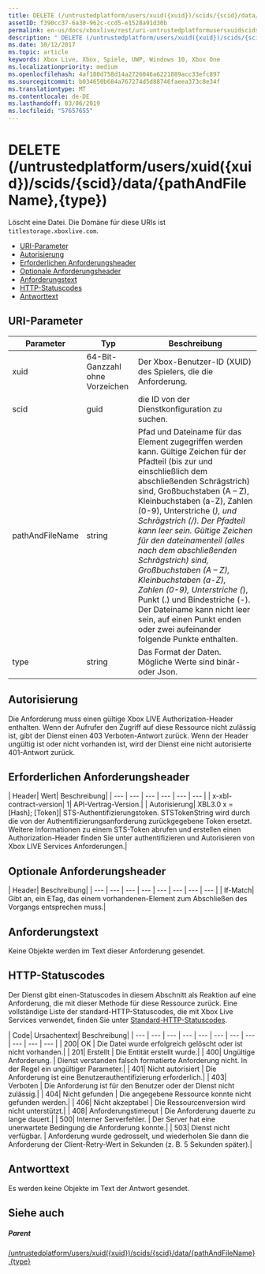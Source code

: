 ```yaml
---
title: DELETE (/untrustedplatform/users/xuid({xuid})/scids/{scid}/data/{pathAndFileName},{type})
assetID: f390cc37-6a30-962c-ccd5-e1528a91d30b
permalink: en-us/docs/xboxlive/rest/uri-untrustedplatformusersxuidscidssciddatapathandfilenametype-delete.html
description: " DELETE (/untrustedplatform/users/xuid({xuid})/scids/{scid}/data/{pathAndFileName},{type})"
ms.date: 10/12/2017
ms.topic: article
keywords: Xbox Live, Xbox, Spiele, UWP, Windows 10, Xbox One
ms.localizationpriority: medium
ms.openlocfilehash: 4af180d758d14a2726046a6221889acc33efc897
ms.sourcegitcommit: b034650b684a767274d5d88746faeea373c8e34f
ms.translationtype: MT
ms.contentlocale: de-DE
ms.lasthandoff: 03/06/2019
ms.locfileid: "57657655"
---
```

# <a name="delete-untrustedplatformusersxuidxuidscidssciddatapathandfilenametype"></a>DELETE (/untrustedplatform/users/xuid({xuid})/scids/{scid}/data/{pathAndFileName},{type})
Löscht eine Datei. Die Domäne für diese URIs ist `titlestorage.xboxlive.com`.
 
  * [URI-Parameter](#ID4EX)
  * [Autorisierung](#ID4EEB)
  * [Erforderlichen Anforderungsheader](#ID4ERB)
  * [Optionale Anforderungsheader](#ID4E1C)
  * [Anforderungstext](#ID4EWD)
  * [HTTP-Statuscodes](#ID4EDE)
  * [Antworttext](#ID4EUBAC)
 
<a id="ID4EX"></a>

 
## <a name="uri-parameters"></a>URI-Parameter 
 
| Parameter| Typ| Beschreibung| 
| --- | --- | --- | 
| xuid| 64-Bit-Ganzzahl ohne Vorzeichen| Der Xbox-Benutzer-ID (XUID) des Spielers, die die Anforderung.| 
| scid| guid| die ID von der Dienstkonfiguration zu suchen.| 
| pathAndFileName| string| Pfad und Dateiname für das Element zugegriffen werden kann. Gültige Zeichen für der Pfadteil (bis zur und einschließlich dem abschließenden Schrägstrich) sind, Großbuchstaben (A – Z), Kleinbuchstaben (a-Z), Zahlen (0-9), Unterstriche (_), und Schrägstrich (/). Der Pfadteil kann leer sein. Gültige Zeichen für den dateinamenteil (alles nach dem abschließenden Schrägstrich) sind, Großbuchstaben (A – Z), Kleinbuchstaben (a-Z), Zahlen (0-9), Unterstriche (_), Punkt (.) und Bindestriche (-). Der Dateiname kann nicht leer sein, auf einen Punkt enden oder zwei aufeinander folgende Punkte enthalten.| 
| type| string| Das Format der Daten. Mögliche Werte sind binär- oder Json.| 
  
<a id="ID4EEB"></a>

 
## <a name="authorization"></a>Autorisierung 
 
Die Anforderung muss einen gültige Xbox LIVE Authorization-Header enthalten. Wenn der Aufrufer den Zugriff auf diese Ressource nicht zulässig ist, gibt der Dienst einen 403 Verboten-Antwort zurück. Wenn der Header ungültig ist oder nicht vorhanden ist, wird der Dienst eine nicht autorisierte 401-Antwort zurück.
  
<a id="ID4ERB"></a>

 
## <a name="required-request-headers"></a>Erforderlichen Anforderungsheader
 
| Header| Wert| Beschreibung| 
| --- | --- | --- | --- | --- | --- | 
| x-xbl-contract-version| 1| API-Vertrag-Version.| 
| Autorisierung| XBL3.0 x = [Hash]; [Token]| STS-Authentifizierungstoken. STSTokenString wird durch die von der Authentifizierungsanforderung zurückgegebene Token ersetzt. Weitere Informationen zu einem STS-Token abrufen und erstellen einen Authorization-Header finden Sie unter authentifizieren und Autorisieren von Xbox LIVE Services Anforderungen.| 
  
<a id="ID4E1C"></a>

 
## <a name="optional-request-headers"></a>Optionale Anforderungsheader
 
| Header| Beschreibung| 
| --- | --- | --- | --- | --- | --- | --- | --- | 
| If-Match| Gibt an, ein ETag, das einem vorhandenen-Element zum Abschließen des Vorgangs entsprechen muss.| 
  
<a id="ID4EWD"></a>

 
## <a name="request-body"></a>Anforderungstext 
 
Keine Objekte werden im Text dieser Anforderung gesendet.
  
<a id="ID4EDE"></a>

 
## <a name="http-status-codes"></a>HTTP-Statuscodes 
 
Der Dienst gibt einen-Statuscodes in diesem Abschnitt als Reaktion auf eine Anforderung, die mit dieser Methode für diese Ressource zurück. Eine vollständige Liste der standard-HTTP-Statuscodes, die mit Xbox Live Services verwendet, finden Sie unter [Standard-HTTP-Statuscodes](../../additional/httpstatuscodes.md).
 
| Code| Ursachentext| Beschreibung| 
| --- | --- | --- | --- | --- | --- | --- | --- | --- | --- | --- | 
| 200| OK | Die Datei wurde erfolgreich gelöscht oder ist nicht vorhanden.| 
| 201| Erstellt | Die Entität erstellt wurde.| 
| 400| Ungültige Anforderung. | Dienst verstanden falsch formatierte Anforderung nicht. In der Regel ein ungültiger Parameter.| 
| 401| Nicht autorisiert | Die Anforderung ist eine Benutzerauthentifizierung erforderlich.| 
| 403| Verboten | Die Anforderung ist für den Benutzer oder der Dienst nicht zulässig.| 
| 404| Nicht gefunden | Die angegebene Ressource konnte nicht gefunden werden.| 
| 406| Nicht akzeptabel | Die Ressourcenversion wird nicht unterstützt.| 
| 408| Anforderungstimeout | Die Anforderung dauerte zu lange dauert.| 
| 500| Interner Serverfehler. | Der Server hat eine unerwartete Bedingung die Anforderung konnte.| 
| 503| Dienst nicht verfügbar. | Anforderung wurde gedrosselt, und wiederholen Sie dann die Anforderung der Client-Retry-Wert in Sekunden (z. B. 5 Sekunden später).| 
  
<a id="ID4EUBAC"></a>

 
## <a name="response-body"></a>Antworttext 
 
Es werden keine Objekte im Text der Antwort gesendet.
  
<a id="ID4EDCAC"></a>

 
## <a name="see-also"></a>Siehe auch
 
<a id="ID4EFCAC"></a>

 
##### <a name="parent"></a>Parent  

[/untrustedplatform/users/xuid({xuid})/scids/{scid}/data/{pathAndFileName},{type}](uri-untrustedplatformusersxuidscidssciddatapathandfilenametype.md)

   